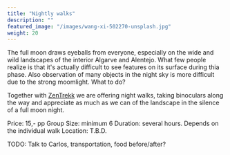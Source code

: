 ```yaml
---
title: "Nightly walks"
description: ""
featured_image: "/images/wang-xi-502270-unsplash.jpg"
weight: 20
---
```


The full moon draws eyeballs from everyone, especially on the wide and wild landscapes of the interior Algarve and Alentejo.
What few people realize is that it's actually difficult to see features on its surface during thia phase. Also observation of many objects in the night sky is
more difficult due to the strong moomlight. What to do?

Together with [ZenTrekk](https://www.facebook.com/zentrekk/) we are offering night walks, taking binoculars along the way and appreciate as much as we can of the landscape in the silence of a full moon night.

<!--more-->

Price: 15,- pp
Group Size: minimum 6
Duration: several hours. Depends on the individual walk
Location: T.B.D.

TODO: Talk to Carlos, transportation, food before/after?
